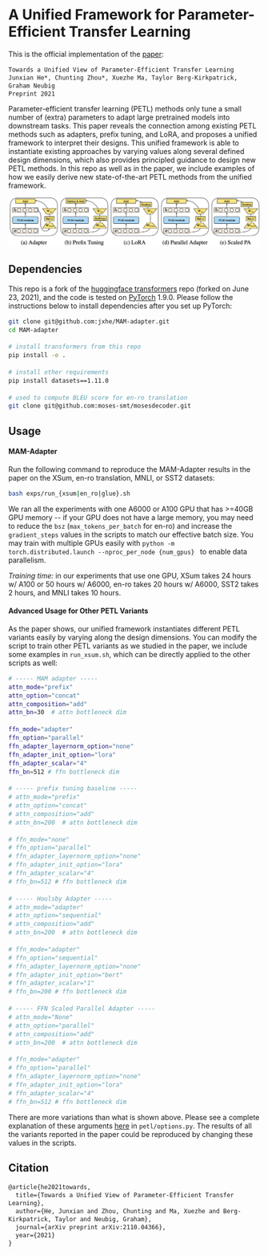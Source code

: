 # A Unified Framework for Parameter-Efficient Transfer Learning
This is the official implementation of the [paper](https://arxiv.org/abs/2110.04366):

```
Towards a Unified View of Parameter-Efficient Transfer Learning
Junxian He*, Chunting Zhou*, Xuezhe Ma, Taylor Berg-Kirkpatrick, Graham Neubig
Preprint 2021
```

Parameter-efficient transfer learning (PETL) methods only tune a small number of (extra) parameters to adapt large pretrained models into downstream tasks. This paper reveals the connection among existing PETL methods such as adapters, prefix tuning, and LoRA, and proposes a unified framework to interpret their designs. This unified framework is able to instantiate existing approaches by varying values along several defined design dimensions, which also provides principled guidance to design new PETL methods. In this repo as well as in the paper, we include examples of how we easily derive new state-of-the-art PETL methods from the unified framework.

![intro](img/intro.png)

## Dependencies

This repo is a fork of the [huggingface transformers](https://github.com/huggingface/transformers) repo (forked on June 23, 2021), and the code is tested on [PyTorch](https://pytorch.org) 1.9.0. Please follow the instructions below to install dependencies after you set up PyTorch:

```bash
git clone git@github.com:jxhe/MAM-adapter.git
cd MAM-adapter

# install transformers from this repo
pip install -e .

# install other requirements
pip install datasets==1.11.0

# used to compute BLEU score for en-ro translation
git clone git@github.com:moses-smt/mosesdecoder.git
```


## Usage

#### MAM-Adapter

Run the following command to reproduce the MAM-Adapter results in the paper on the XSum, en-ro translation, MNLI, or SST2 datasets:

```bash
bash exps/run_{xsum|en_ro|glue}.sh
```

We ran all the experiments with one A6000 or A100 GPU that has >=40GB GPU memory -- if your GPU does not have a large memory, you may need to reduce the `bsz` (`max_tokens_per_batch` for en-ro) and increase the `gradient_steps` values in the scripts to match our effective batch size. You may train with multiple GPUs easily with `python -m torch.distributed.launch --nproc_per_node {num_gpus} ` to enable data parallelism. 

*Training time:* in our experiments that use one GPU, XSum takes 24 hours w/ A100 or 50 hours w/ A6000, en-ro takes 20 hours w/ A6000, SST2 takes 2 hours, and MNLI takes 10 hours.

#### Advanced Usage for Other PETL Variants
As the paper shows, our unified framework instantiates different PETL variants easily by varying along the design dimensions. You can modify the script to train other PETL variants as we studied in the paper, we include some examples in `run_xsum.sh`, which can be directly applied to the other scripts as well:

```bash
# ----- MAM adapter -----
attn_mode="prefix"
attn_option="concat"
attn_composition="add"
attn_bn=30  # attn bottleneck dim

ffn_mode="adapter"
ffn_option="parallel"
ffn_adapter_layernorm_option="none"
ffn_adapter_init_option="lora"
ffn_adapter_scalar="4"
ffn_bn=512 # ffn bottleneck dim

# ----- prefix tuning baseline ----- 
# attn_mode="prefix"
# attn_option="concat"
# attn_composition="add"
# attn_bn=200  # attn bottleneck dim

# ffn_mode="none"
# ffn_option="parallel"
# ffn_adapter_layernorm_option="none"
# ffn_adapter_init_option="lora"
# ffn_adapter_scalar="4"
# ffn_bn=512 # ffn bottleneck dim

# ----- Houlsby Adapter ----- 
# attn_mode="adapter"
# attn_option="sequential"
# attn_composition="add"
# attn_bn=200  # attn bottleneck dim

# ffn_mode="adapter"
# ffn_option="sequential"
# ffn_adapter_layernorm_option="none"
# ffn_adapter_init_option="bert"
# ffn_adapter_scalar="1"
# ffn_bn=200 # ffn bottleneck dim

# ----- FFN Scaled Parallel Adapter ----- 
# attn_mode="None"
# attn_option="parallel"
# attn_composition="add"
# attn_bn=200  # attn bottleneck dim

# ffn_mode="adapter"
# ffn_option="parallel"
# ffn_adapter_layernorm_option="none"
# ffn_adapter_init_option="lora"
# ffn_adapter_scalar="4"
# ffn_bn=512 # ffn bottleneck dim
```

There are more variations than what is shown above. Please see a complete explanation of these arguments [here](https://github.com/jxhe/unified-parameter-efficient-tuning/blob/25b44ac0e6f70e116af15cb866faa9ddc13b6c77/petl/options.py#L45) in `petl/options.py`. The results of all the variants reported in the paper could be reproduced by changing these values in the scripts.




## Citation

```
@article{he2021towards,
  title={Towards a Unified View of Parameter-Efficient Transfer Learning},
  author={He, Junxian and Zhou, Chunting and Ma, Xuezhe and Berg-Kirkpatrick, Taylor and Neubig, Graham},
  journal={arXiv preprint arXiv:2110.04366},
  year={2021}
}
```



